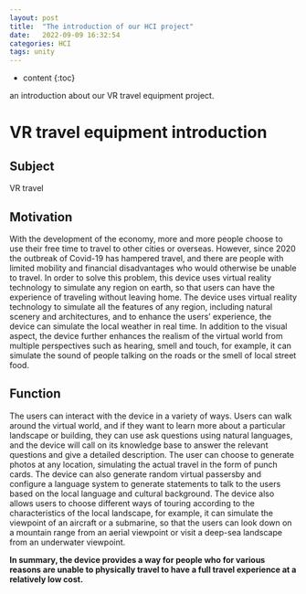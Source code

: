 ```yaml
---
layout: post
title:  "The introduction of our HCI project"
date:   2022-09-09 16:32:54
categories: HCI 
tags: unity 
---
```


* content
{:toc}

an introduction about our VR travel equipment project.

<!--more-->

# VR travel equipment introduction
## Subject
VR travel

## Motivation
With the development of the economy, more and more people choose to use their free time to travel to other cities or overseas. However, since 2020 the outbreak of Covid-19 has hampered travel, and there are people with limited mobility and financial disadvantages who would otherwise be unable to travel. In order to solve this problem, this device uses virtual reality technology to simulate any region on earth, so that users can have the experience of traveling without leaving home.
The device uses virtual reality technology to simulate all the features of any region, including natural scenery and architectures, and to enhance the users’ experience, the device can simulate the local weather in real time. In addition to the visual aspect, the device further enhances the realism of the virtual world from multiple perspectives such as hearing, smell and touch, for example, it can simulate the sound of people talking on the roads or the smell of local street food.

## Function
The users can interact with the device in a variety of ways. Users can walk around the virtual world, and if they want to learn more about a particular landscape or building, they can use ask questions using natural languages, and the device will call on its knowledge base to answer the relevant questions and give a detailed description. The user can choose to generate photos at any location, simulating the actual travel in the form of punch cards. The device can also generate random virtual passersby and configure a language system to generate statements to talk to the users based on the local language and cultural background. The device also allows users to choose different ways of touring according to the characteristics of the local landscape, for example, it can simulate the viewpoint of an aircraft or a submarine, so that the users can look down on a mountain range from an aerial viewpoint or visit a deep-sea landscape from an underwater viewpoint.

<p><b>In summary, the device provides a way for people who for various reasons are unable to physically travel to have a full travel experience at a relatively low cost.</b></p>

